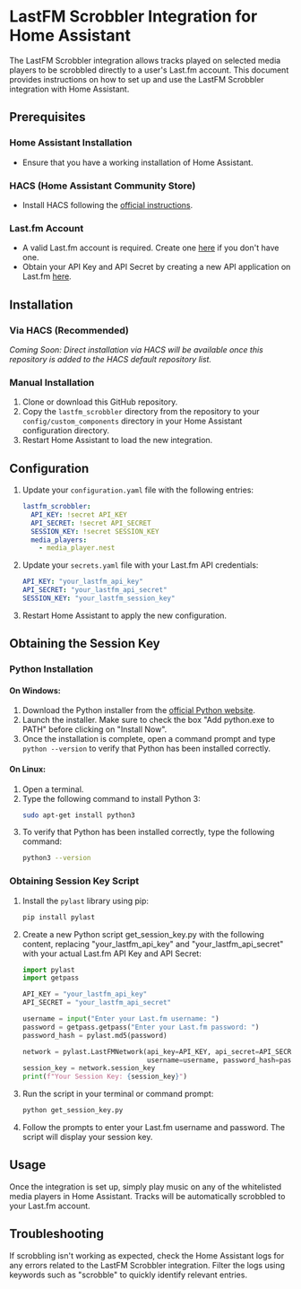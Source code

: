 # LastFM Scrobbler Integration for Home Assistant

The LastFM Scrobbler integration allows tracks played on selected media players to be scrobbled directly to a user's Last.fm account. This document provides instructions on how to set up and use the LastFM Scrobbler integration with Home Assistant.

## Prerequisites

### Home Assistant Installation

- Ensure that you have a working installation of Home Assistant.

### HACS (Home Assistant Community Store)

- Install HACS following the [official instructions](https://hacs.xyz/docs/installation/installation).

### Last.fm Account

- A valid Last.fm account is required. Create one [here](https://www.last.fm/join) if you don't have one.
- Obtain your API Key and API Secret by creating a new API application on Last.fm [here](https://www.last.fm/api/account/create).

## Installation

### Via HACS (Recommended)

_Coming Soon: Direct installation via HACS will be available once this repository is added to the HACS default repository list._

### Manual Installation

1. Clone or download this GitHub repository.
2. Copy the `lastfm_scrobbler` directory from the repository to your `config/custom_components` directory in your Home Assistant configuration directory.
3. Restart Home Assistant to load the new integration.

## Configuration

1. Update your `configuration.yaml` file with the following entries:

   ```yaml
   lastfm_scrobbler:
     API_KEY: !secret API_KEY
     API_SECRET: !secret API_SECRET
     SESSION_KEY: !secret SESSION_KEY
     media_players:
       - media_player.nest
   ```

2. Update your `secrets.yaml` file with your Last.fm API credentials:

   ```yaml
   API_KEY: "your_lastfm_api_key"
   API_SECRET: "your_lastfm_api_secret"
   SESSION_KEY: "your_lastfm_session_key"
   ```

3. Restart Home Assistant to apply the new configuration.

## Obtaining the Session Key

### Python Installation

#### On Windows:

1. Download the Python installer from the [official Python website](https://www.python.org/downloads/windows/).
2. Launch the installer. Make sure to check the box "Add python.exe to PATH" before clicking on "Install Now".
3. Once the installation is complete, open a command prompt and type `python --version` to verify that Python has been installed correctly.

#### On Linux:

1. Open a terminal.
2. Type the following command to install Python 3:
   ```bash
   sudo apt-get install python3
   ```
3. To verify that Python has been installed correctly, type the following command:
   ```bash
   python3 --version
   ```

### Obtaining Session Key Script

1. Install the `pylast` library using pip:

   ```bash
   pip install pylast
   ```

2. Create a new Python script get_session_key.py with the following content, replacing "your_lastfm_api_key" and "your_lastfm_api_secret" with your actual Last.fm API Key and API Secret:

   ```python
   import pylast
   import getpass

   API_KEY = "your_lastfm_api_key"
   API_SECRET = "your_lastfm_api_secret"

   username = input("Enter your Last.fm username: ")
   password = getpass.getpass("Enter your Last.fm password: ")
   password_hash = pylast.md5(password)

   network = pylast.LastFMNetwork(api_key=API_KEY, api_secret=API_SECRET,
                                  username=username, password_hash=password_hash)
   session_key = network.session_key
   print(f"Your Session Key: {session_key}")
   ```

3. Run the script in your terminal or command prompt:

   ```bash
   python get_session_key.py
   ```

4. Follow the prompts to enter your Last.fm username and password. The script will display your session key.

## Usage

Once the integration is set up, simply play music on any of the whitelisted media players in Home Assistant. Tracks will be automatically scrobbled to your Last.fm account.

## Troubleshooting

If scrobbling isn't working as expected, check the Home Assistant logs for any errors related to the LastFM Scrobbler integration. Filter the logs using keywords such as "scrobble" to quickly identify relevant entries.
